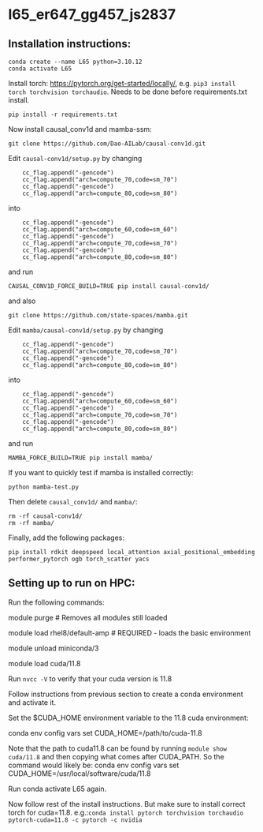 # l65_er647_gg457_js2837

## Installation instructions:

```
conda create --name L65 python=3.10.12
conda activate L65
```
Install torch: https://pytorch.org/get-started/locally/, e.g. `pip3 install torch torchvision torchaudio`.
Needs to be done before requirements.txt install.

```
pip install -r requirements.txt
```
Now install causal_conv1d and mamba-ssm:
```
git clone https://github.com/Dao-AILab/causal-conv1d.git
```
Edit `causal-conv1d/setup.py` by changing
```
    cc_flag.append("-gencode")
    cc_flag.append("arch=compute_70,code=sm_70")
    cc_flag.append("-gencode")
    cc_flag.append("arch=compute_80,code=sm_80")
```
into
```
    cc_flag.append("-gencode")
    cc_flag.append("arch=compute_60,code=sm_60")
    cc_flag.append("-gencode")
    cc_flag.append("arch=compute_70,code=sm_70")
    cc_flag.append("-gencode")
    cc_flag.append("arch=compute_80,code=sm_80")
```
and run
```
CAUSAL_CONV1D_FORCE_BUILD=TRUE pip install causal-conv1d/
```
and also
```
git clone https://github.com/state-spaces/mamba.git
```
Edit `mamba/causal-conv1d/setup.py` by changing
```
    cc_flag.append("-gencode")
    cc_flag.append("arch=compute_70,code=sm_70")
    cc_flag.append("-gencode")
    cc_flag.append("arch=compute_80,code=sm_80")
```
into
```
    cc_flag.append("-gencode")
    cc_flag.append("arch=compute_60,code=sm_60")
    cc_flag.append("-gencode")
    cc_flag.append("arch=compute_70,code=sm_70")
    cc_flag.append("-gencode")
    cc_flag.append("arch=compute_80,code=sm_80")
```
and run
```
MAMBA_FORCE_BUILD=TRUE pip install mamba/
```

If you want to quickly test if mamba is installed correctly:
```
python mamba-test.py
```
Then delete `causal_conv1d/` and `mamba/`:
```
rm -rf causal-conv1d/
rm -rf mamba/
```

Finally, add the following packages:
```
pip install rdkit deepspeed local_attention axial_positional_embedding performer_pytorch ogb torch_scatter yacs
```

## Setting up to run on HPC:
Run the following commands:

module purge                               # Removes all modules still loaded

module load rhel8/default-amp              # REQUIRED - loads the basic environment

module unload miniconda/3

module load cuda/11.8

Run `nvcc -V` to verify that your cuda version is 11.8

Follow instructions from previous section to create a conda environment and activate it. 

Set the $CUDA_HOME environment variable to the 11.8 cuda environment:

conda env config vars set CUDA_HOME=/path/to/cuda-11.8

Note that the path to cuda11.8 can be found by running `module show cuda/11.8` and then copying what comes after CUDA_PATH. So the command would likely be:
conda env config vars set CUDA_HOME=/usr/local/software/cuda/11.8

Run conda activate L65 again.

Now follow rest of the install instructions. But make sure to install correct torch for cuda=11.8. e.g.:`conda install pytorch torchvision torchaudio pytorch-cuda=11.8 -c pytorch -c nvidia`